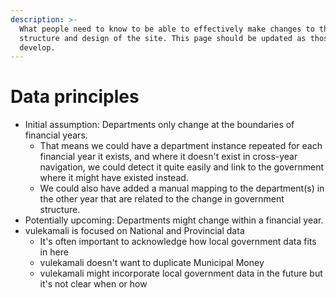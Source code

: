 ```yaml
---
description: >-
  What people need to know to be able to effectively make changes to the
  structure and design of the site. This page should be updated as those ideas
  develop.
---
```


# Data principles

* Initial assumption: Departments only change at the boundaries of financial years. 
  * That means we could have a department instance repeated for each financial year it exists, and where it doesn't exist in cross-year navigation, we could detect it quite easily and link to the government where it might have existed instead.
  * We could also have added a manual mapping to the department\(s\) in the other year that are related to the change in government structure.
* Potentially upcoming: Departments might change within a financial year.
* vulekamali is focused on National and Provincial data
  * It's often important to acknowledge how local government data fits in here
  * vulekamali doesn't want to duplicate Municipal Money
  * vulekamali might incorporate local government data in the future but it's not clear when or how

